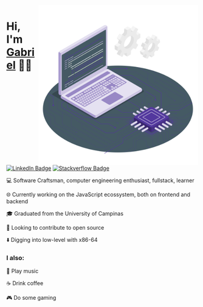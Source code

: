 <img src="./.github/cpu.svg" width="420px" height="420px"  align='right' />

<h1>Hi, I'm <a href="https://www.linkedin.com/in/gabrielsanttana" target="_blank">Gabriel</a> 👋🏽</h1>

[![LinkedIn Badge](https://img.shields.io/badge/-LinkedIn-blue?style=flat-square&logo=Linkedin&logoColor=white&link=https://www.linkedin.com/in/gabrielsanttana/)](https://www.linkedin.com/in/gabrielsanttana/)
[![Stackverflow Badge](https://img.shields.io/badge/Stack%20Overflow-FE7A16?style=flat-square&logo=stack%20overflow&logoColor=fff)](https://stackoverflow.com/users/12422017/gabriel-santana)

<p>💻 Software Craftsman, computer engineering enthusiast, fullstack, learner</p>

<p>🌐 Currently working on the JavaScript ecossystem, both on frontend and backend</p>

<p>🎓 Graduated from the University of Campinas</p>

<p>📖 Looking to contribute to open source</p>

<p>⬇️ Digging into low-level with x86-64</p>

### I also:

🎸 Play music

☕ Drink coffee

🎮 Do some gaming
